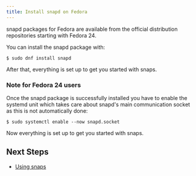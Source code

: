 ```yaml
---
title: Install snapd on Fedora
---
```


snapd packages for Fedora are available from the official
distribution repositories starting with Fedora 24.

You can install the snapd package with:

```
$ sudo dnf install snapd
```

After that, everything is set up to get you started with snaps.

### Note for Fedora 24 users

Once the snapd package is successfully installed you have to
enable the systemd unit which takes care about snapd's main
communication socket as this is not automatically done:

```
$ sudo systemctl enable --now snapd.socket
```

Now everything is set up to get you started with snaps.

## Next Steps

 * [Using snaps](usage)

